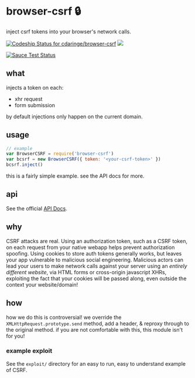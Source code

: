 # browser-csrf :lock:

inject csrf tokens into your browser's network calls.

[ ![Codeship Status for cdaringe/browser-csrf](https://app.codeship.com/projects/0e58fbf0-e5cb-0134-052a-32055ecf3473/status?branch=master)](https://app.codeship.com/projects/206665) ![](https://img.shields.io/badge/standardjs-%E2%9C%93-brightgreen.svg)

[![Sauce Test Status](https://saucelabs.com/browser-matrix/wa11-e.svg)](https://saucelabs.com/u/wa11-e)

## what

injects a token on each:

- xhr request
- form submission

by default injections only happen on the current domain.

## usage

```js
// example
var BrowserCSRF = require('browser-csrf')
var bcsrf = new BrowserCSRF({ token: '<your-csrf-token>' })
bcsrf.inject()
```

this is a fairly simple example.  see the API docs for more.

## api

See the official [API Docs]().

## why

CSRF attacks are real.   Using an authorization token, such as a CSRF token, on each request from your native webapp helps prevent authorization spoofing.  Using cookies to store auth tokens generally works, but leaves your app vulnerable to malicious social engineering.  Malicious actors can lead your users to make network calls against your server using an _entirely different website_, via HTML forms or cross-origin javascript XHRs, exploiting the fact that your cookies will be passed along, even outside the context your website/domain!

## how

how we do this is controversial!  we override the `XMLHttpRequest.prototype.send` method, add a header, & reproxy through to the original method.  if you are not comfortable with this, this module isn't for you!

### example exploit

See the `exploit/` directory for an easy to run, easy to understand example of CSRF.
